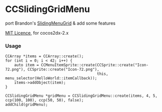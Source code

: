 # CCSlidingGridMenu
port Brandon's [SlidingMenuGrid](http://brandonreynolds.com/blog/2011/01/09/cocos2d-sliding-menu-grid/) & add some features

[MIT Licence](http://opensource.org/licenses/mit-license.php), for cocos2dx-2.x

### Usage
    CCArray *items = CCArray::create();
    for (int i = 0; i < 42; i++) {
        auto item = CCMenuItemSprite::create(CCSprite::create("Icon-72.png"), CCSprite::create("Icon-72.png"),
                                             this, menu_selector(HelloWorld::itemCallback));
        items->addObject(item);
    }
    
    CCSlidingGridMenu *gridMenu = CCSlidingGridMenu::create(items, 4, 5, ccp(100, 100), ccp(50, 50), false);
    addChild(gridMenu);
